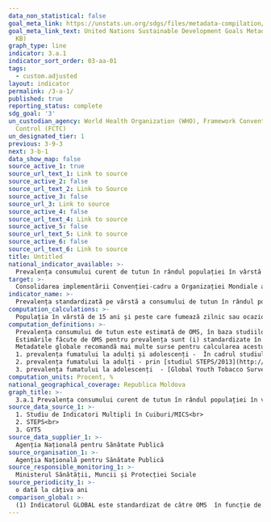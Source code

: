 ```yaml
---
data_non_statistical: false
goal_meta_link: https://unstats.un.org/sdgs/files/metadata-compilation/Metadata-Goal-3.pdf
goal_meta_link_text: United Nations Sustainable Development Goals Metadata (PDF 866
  KB)
graph_type: line
indicator: 3.a.1
indicator_sort_order: 03-aa-01
tags:
  - custom.adjusted
layout: indicator
permalink: /3-a-1/
published: true
reporting_status: complete
sdg_goal: '3'
un_custodian_agency: World Health Organization (WHO), Framework Convention on Tobacco
  Control (FCTC)
un_designated_tier: 1
previous: 3-9-3
next: 3-b-1
data_show_map: false
source_active_1: true
source_url_text_1: Link to source
source_active_2: false
source_url_text_2: Link to Source
source_active_3: false
source_url_3: Link to source
source_active_4: false
source_url_text_4: Link to source
source_active_5: false
source_url_text_5: Link to source
source_active_6: false
source_url_text_6: Link to source
title: Untitled
national_indicator_available: >-
  Prevalența consumului curent de tutun în rândul populației în vârstă de 15 ani și peste
target: >-
  Consolidarea implementării Convenției-cadru a Organizației Mondiale a Sănătății privind controlul tutunului în toate țările
indicator_name: >-
  Prevalența standardizată pe vârstă a consumului de tutun în rândul populației în vârstă de 15 ani și peste
computation_calculations: >-
  Populația în vârstă de 15 ani și peste care fumează zilnic sau ocazional raportată la total populația în vârstă 15 ani și peste, înmulțit cu 100.
computation_definitions: >-
  Prevalența consumului de tutun este estimată de OMS, în baza studiilor populaționale desfășurate la nivel național, prin preluarea datelor de pe paginile web sau primirea bazelor de date de la instituțiile specializate din țară.<br> 
  Estimările făcute de OMS pentru prevalența sunt (i) standardizate în funcție de vârstă pentru a îmbunătăți comparabilitatea internațională și (ii) sunt calculate prin diferite metode.<br> 
  Metadatele globale recomandă mai multe surse pentru calcularea acestui indicator. Cele mai recente surse de date disponibile pt RM:<br> 
  1. prevalența fumatului la adulți și adolescenți -  În cadrul studiului MICS/2012 informațiile privind consumul de tutun (si anume utilizarea actuală a diferitor produse din tutun) au fost colectate în rândul femeilor și bărbaților cu vârsta de 15-49 de ani. De asemenea, studiul a inclus întrebare despre consumul de alte produse din tutun decât țigările, cum ar fi trabucuri, narghilea, țigări de foi (cigarillos) sau pipă - însă furnizând date nereprezentative.<br> 
  2. prevalența fumatului la adulți - prin [studiul STEPS/2013](http://www.who.int/chp/steps) - include fumătorii de tutun în vârstă de 18-69 ani. Următorul studiu STEPS a fost programat pentru anul 2018, care a fost amânat din lipsă de resurse.<br> 
  3. prevalența fumatului la adolescenți  - [Global Youth Tobacco Survey/2013 și 2019](https://www.who.int/tobacco/publications/surveillance/WHO-global-report-trends-prevalence-tobacco-smoking-annex-2.pdf?ua=1), pag.280 -  include fumătorii de tutun în vârstă de 13-15 ani, inclusiv fumatul și alte tipuri de consum de tutun
computation_units: Procent, %
national_geographical_coverage: Republica Moldova
graph_title: >-
  3.a.1 Prevalența consumului curent de tutun în rândul populației în vârstă de 15 ani și peste
source_data_source_1: >-
  1. Studiu de Indicatori Multipli în Cuiburi/MICS<br> 
  2. STEPS<br> 
  3. GYTS
source_data_supplier_1: >-
  Agenția Națională pentru Sănătate Publică
source_organisation_1: >-
  Agenția Națională pentru Sănătate Publică
source_responsible_monitoring_1: >-
  Ministerul Sănătății, Muncii și Protecției Sociale
source_periodicity_1: >-
  o dată la câțiva ani
comparison_global: >-
  (1) Indicatorul GLOBAL este standardizat de către OMS  în funcție de vârstă (relevant pentru comparabilitatea internațională) și este calculat prin diferite metode, la nivel Național se recomandă utilizarea indicatorului fără standardizare
---
```

